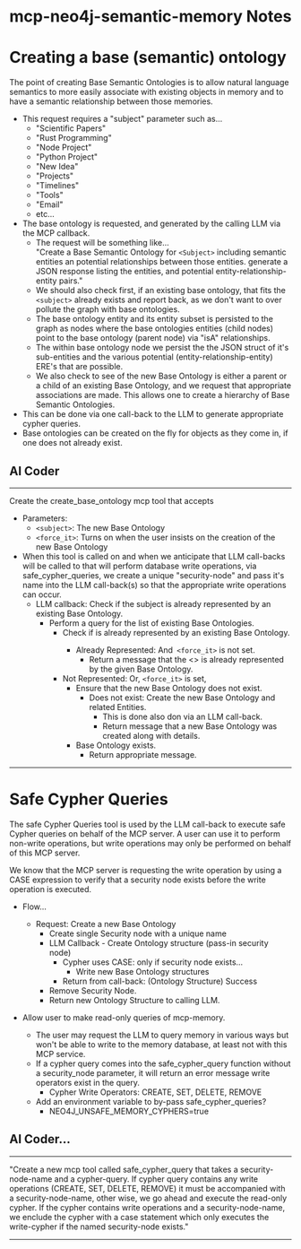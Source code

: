 # mcp-neo4j-semantic-memory Notes

# Creating a base (semantic) ontology

The point of creating Base Semantic Ontologies is to allow natural language semantics to more easily associate with existing objects in memory and to have a semantic relationship between those memories.

- This request requires a "subject" parameter such as... 
  - "Scientific Papers"
  - "Rust Programming"
  - "Node Project"
  - "Python Project"
  - "New Idea"
  - "Projects"
  - "Timelines"
  - "Tools"
  - "Email"
  - etc...
- The base ontology is requested, and generated by the calling LLM via the MCP callback.
  - The request will be something like...<br>
    "Create a Base Semantic Ontology for `<Subject>` including semantic entities an potential relationships between those entities. generate a JSON response listing the entities, and potential entity-relationship-entity pairs."
  - We should also check first, if an existing base ontology, that fits the `<subject>` already exists and report back, as we don't want to over pollute the graph with base ontologies.
  - The base ontology entity and its entity subset is persisted to the graph as nodes where the base ontologies entities (child nodes) point to the base ontology (parent node) via "isA" relationships.
  - The within base ontology node we persist the the JSON struct of it's sub-entities and the various potential (entity-relationship-entity) ERE's that are possible.
  - We also check to see of the new Base Ontology is either a parent or a child of an existing Base Ontology, and we request that appropriate associations are made. This allows one to create a hierarchy of Base Semantic Ontologies.
- This can be done via one call-back to the LLM to generate appropriate cypher queries.
- Base ontologies can be created on the fly for objects as they come in, if one does not already exist.

## AI Coder

---

Create the create_base_ontology mcp tool that accepts 
- Parameters: 
  - `<subject>`: The new Base Ontology
  - `<force_it>`: Turns on when the user insists on the creation of the new Base Ontology
- When this tool is called on and when we anticipate that LLM call-backs will be called to that will perform database write operations, via safe_cypher_queries, we create a unique "security-node" and pass it's name into the LLM call-back(s) so that the appropriate write operations can occur.
  - LLM callback: Check if the subject is already represented by an existing Base Ontology.<br>
    - Perform a query for the list of existing Base Ontologies.<br>
        - Check if <subject> is already represented by an existing Base Ontology.<br>
          - Already Represented: And` <force_it>` is not set.<br>
            - Return a message that the <<subject>> is already represented by the given Base Ontology.<br>
        - Not Represented: Or, `<force_it>` is set,<br>
          - Ensure that the new Base Ontology does not exist.<br>
            - Does not exist: Create the new Base Ontology and related Entities.<br>
              - This is done also don via an LLM call-back.
              - Return message that a new Base Ontology was created along with details.
          - Base Ontology exists.
            - Return appropriate message.

   

---

# Safe Cypher Queries

The safe Cypher Queries tool is used by the LLM call-back to execute safe Cypher queries on behalf of the MCP server. A user can use it to perform non-write operations, but write operations may only be performed on behalf of this MCP server.

We know that the MCP server is requesting the write operation by using a CASE expression to verify that a security node exists before the write operation is executed.

- Flow...
  - Request: Create a new Base Ontology
    - Create single Security node with a unique name
    - LLM Callback - Create Ontology structure (pass-in security node)
      - Cypher uses CASE: only if security node exists...
        - Write new Base Ontology structures
      - Return from call-back: (Ontology Structure) Success
    - Remove Security Node.
    - Return new Ontology Structure to calling LLM.

- Allow user to make read-only queries of mcp-memory.
  - The user may request the LLM to query memory in various ways but won't be able to write to the memory database, at least not with this MCP service.
  - If a cypher query comes into the safe_cypher_query function without a security_node parameter, it will return an error message write operators exist in the query.
    - Cypher Write Operators: CREATE, SET, DELETE, REMOVE
  - Add an environment variable to by-pass safe_cypher_queries? 
    - NEO4J_UNSAFE_MEMORY_CYPHERS=true 

## AI Coder...

---

  "Create a new mcp tool called safe_cypher_query that takes a security-node-name and a cypher-query. If cypher query contains any write operations (CREATE, SET, DELETE, REMOVE) it must be accompanied with a security-node-name, other wise, we go ahead and execute the read-only cypher. If the cypher contains write operations and a security-node-name, we enclude the cypher with a case statement which only executes the write-cypher if the named security-node exists."
  
---
